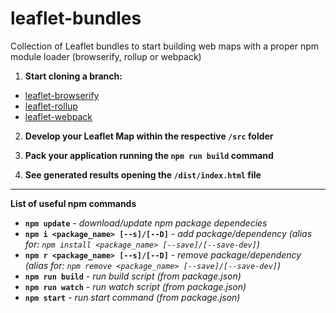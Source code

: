 # leaflet-bundles
Collection of Leaflet bundles to start building web maps with a proper npm module loader (browserify, rollup or webpack)

1. **Start cloning a branch:**
- [leaflet-browserify](https://github.com/Raruto/leaflet-bundles/tree/leaflet-browserify)
- [leaflet-rollup](https://github.com/Raruto/leaflet-bundles/tree/leaflet-rollup)
- [leaflet-webpack](https://github.com/Raruto/leaflet-bundles/tree/leaflet-webpack)

2. **Develop your Leaflet Map within the respective `/src` folder**

3. **Pack your application running the `npm run build` command**

4. **See generated results opening the `/dist/index.html` file**

---

**List of useful npm commands**

- **`npm update`** - _download/update npm package dependecies_
- **`npm i <package_name> [--s]/[--D]`** - _add package/dependency (alias for: `npm install <package_name> [--save]/[--save-dev]`)_
- **`npm r <package_name> [--s]/[--D]`** - _remove package/dependency (alias for: `npm remove <package_name> [--save]/[--save-dev]`)_
- **`npm run build`** - _run build script (from package.json)_
- **`npm run watch`** - _run watch script (from package.json)_
- **`npm start`** - _run start command (from package.json)_
